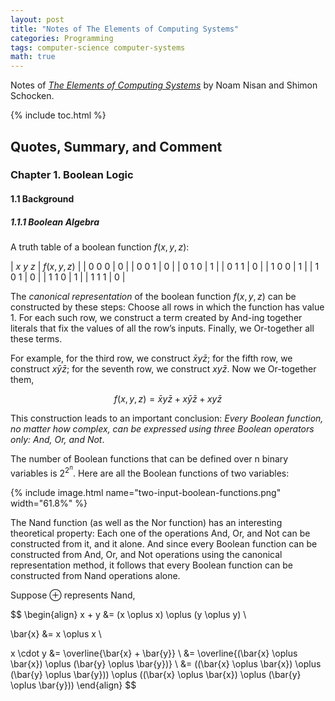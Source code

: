 ```yaml
---
layout: post
title: "Notes of The Elements of Computing Systems"
categories: Programming
tags: computer-science computer-systems
math: true
---
```


Notes of [*The Elements of Computing Systems*](https://www.nand2tetris.org/) by Noam Nisan and Shimon Schocken.

{% include toc.html %}

## Quotes, Summary, and Comment

### Chapter 1. Boolean Logic

#### 1.1 Background

##### 1.1.1 Boolean Algebra

A truth table of a boolean function $f(x,y,z)$:

| $x$ $y$ $z$ | $f(x,y,z)$ |
| $0$ $0$ $0$ | $0$        |
| $0$ $0$ $1$ | $0$        |
| $0$ $1$ $0$ | $1$        |
| $0$ $1$ $1$ | $0$        |
| $1$ $0$ $0$ | $1$        |
| $1$ $0$ $1$ | $0$        |
| $1$ $1$ $0$ | $1$        |
| $1$ $1$ $1$ | $0$        |

The *canonical representation* of the boolean function $f(x,y,z)$ can be constructed by these steps: Choose all rows in which the function has value 1. For each such row, we construct a term created by And-ing together literals that fix the values of all the row’s inputs. Finally, we Or-together all these terms. 

For example, for the third row, we construct $\bar{x}y\bar{z}$; for the fifth row, we construct $x\bar{y}\bar{z}$; for the seventh row, we construct $xy\bar{z}$. Now we Or-together them,

$$
f(x,y,z)=\bar{x}y\bar{z} + x\bar{y}\bar{z} + xy\bar{z}
$$

This construction leads to an important conclusion: *Every Boolean function, no matter how complex, can be expressed using three Boolean operators only: And, Or, and Not*.

The number of Boolean functions that can be defined over n binary variables is $2^{2^n}$. Here are all the Boolean functions of two variables:

{% include image.html name="two-input-boolean-functions.png" width="61.8%" %}

The Nand function (as well as the Nor function) has an interesting theoretical property: Each one of the operations And, Or, and Not can be constructed from it, and it alone. And since every Boolean function can be constructed from And, Or, and Not operations using the canonical representation method, it follows that every Boolean function can be constructed from Nand operations alone.

Suppose $\oplus$ represents Nand,

$$
\begin{align}
x + y &= (x \oplus x) \oplus (y \oplus y) \\

\bar{x} &= x \oplus x \\

x \cdot y &= \overline{\bar{x} + \bar{y}} \\
          &= \overline{(\bar{x} \oplus \bar{x}) \oplus (\bar{y} \oplus \bar{y})} \\
          &= ((\bar{x} \oplus \bar{x}) \oplus (\bar{y} \oplus \bar{y})) \oplus ((\bar{x} \oplus \bar{x}) \oplus (\bar{y} \oplus \bar{y}))
\end{align}
$$